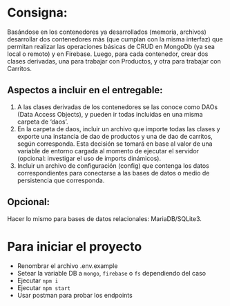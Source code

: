 # Consigna:
Basándose en los contenedores ya desarrollados (memoria, archivos) desarrollar dos contenedores más (que cumplan con la misma interfaz) que permitan realizar las operaciones básicas de CRUD en MongoDb (ya sea local o remoto) y en Firebase. Luego, para cada contenedor, crear dos clases derivadas, una para trabajar con Productos, y otra para trabajar con Carritos.

## Aspectos a incluir en el entregable:
1. A las clases derivadas de los contenedores se las conoce como DAOs (Data Access Objects), y pueden ir todas incluidas en una misma carpeta de ‘daos’.
2. En la carpeta de daos, incluir un archivo que importe todas las clases y exporte una instancia de dao de productos y una de dao de carritos, según corresponda. Esta decisión se tomará en base al valor de una variable de entorno cargada al momento de ejecutar el servidor (opcional: investigar el uso de imports dinámicos).
3. Incluir un archivo de configuración (config) que contenga los datos correspondientes para conectarse a las bases de datos o medio de persistencia que corresponda.

## Opcional:
Hacer lo mismo para bases de datos relacionales: MariaDB/SQLite3.


# Para iniciar el proyecto
- Renombrar el archivo .env.example
- Setear la variable DB a `mongo`, `firebase` o `fs` dependiendo del caso
- Ejecutar `npm i`
- Ejecutar `npm start`
- Usar postman para probar los endpoints